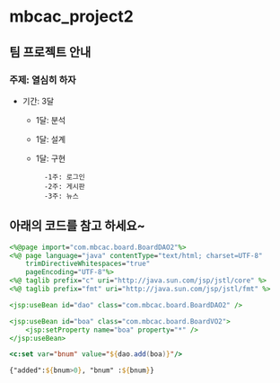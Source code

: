 # mbcac_project2
## 팀 프로젝트 안내
### 주제: 열심히 하자
* 기간: 3달
	* 1달: 분석
	* 1달: 설계
	* 1달: 구현
  
      		-1주: 로그인
      		-2주: 게시판
      		-3주: 뉴스
  
## 아래의 코드를 참고 하세요~
```jsp
<%@page import="com.mbcac.board.BoardDAO2"%>
<%@ page language="java" contentType="text/html; charset=UTF-8" 
	trimDirectiveWhitespaces="true"
    pageEncoding="UTF-8"%>
<%@ taglib prefix="c" uri="http://java.sun.com/jsp/jstl/core" %>
<%@ taglib prefix="fmt" uri="http://java.sun.com/jsp/jstl/fmt" %>

<jsp:useBean id="dao" class="com.mbcac.board.BoardDAO2" />

<jsp:useBean id="boa" class="com.mbcac.board.BoardVO2">
	<jsp:setProperty name="boa" property="*" />
</jsp:useBean>

<c:set var="bnum" value="${dao.add(boa)}"/>

{"added":${bnum>0}, "bnum" :${bnum}}
